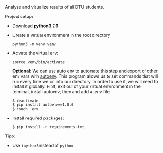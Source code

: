 Analyze and visualize results of all DTU students.

Project setup:

-   Download **python3.7.6**

-   Create a virtual environment in the root directory

    ```shell
    python3 -m venv venv
    ```

-   Acivate the virtual env:

    ```shell
    source venv/bin/activate
    ```

    **Optional**: We can use auto env to automate this step and export of other env vars with [autoenv](https://github.com/inishchith/autoenv). This program allows us to set commands that will run every time we cd into our directory. In order to use it, we will need to install it globally. First, exit out of your virtual environment in the terminal, install autoenv, then and add a *.env* file:

    ```shell
    $ deactivate
    $ pip install autoenv==1.0.0
    $ touch .env
    ```

-   Install required packages:

    ```shell
    $ pip install -r requirements.txt
    ```



Tips:

-   Use `ipython3`instead of `python`